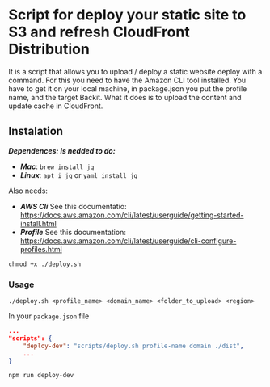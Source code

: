 # Script for deploy your static site to S3 and refresh CloudFront Distribution

It is a script that allows you to upload / deploy a static website deploy with a command. For this you need to have the Amazon CLI tool installed. You have to get it on your local machine, in package.json you put the profile name, and the target Backit. What it does is to upload the content and update cache in CloudFront.

## Instalation

***Dependences: Is nedded to do:***
* ***Mac***: `brew install jq`
* ***Linux***: `apt i jq` or `yaml install jq`

Also needs:
* ***AWS Cli*** See this documentatio: https://docs.aws.amazon.com/cli/latest/userguide/getting-started-install.html
* ***Profile*** See this documentation: https://docs.aws.amazon.com/cli/latest/userguide/cli-configure-profiles.html

```shell
chmod +x ./deploy.sh
```

### Usage

```shell
./deploy.sh <profile_name> <domain_name> <folder_to_upload> <region>
```

In your `package.json` file

```json
...
"scripts": {
    "deploy-dev": "scripts/deploy.sh profile-name domain ./dist",
    ...
}
```

```shell
npm run deploy-dev
```